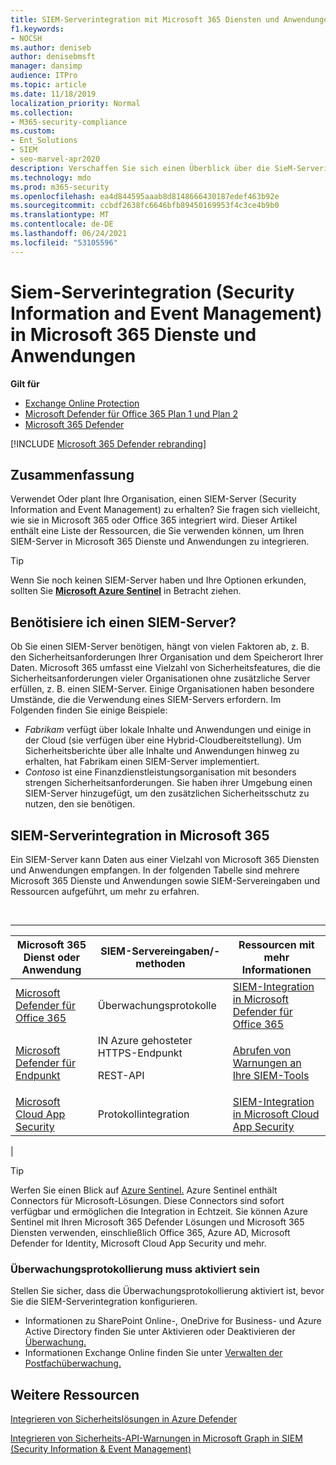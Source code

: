 ```yaml
---
title: SIEM-Serverintegration mit Microsoft 365 Diensten und Anwendungen
f1.keywords:
- NOCSH
ms.author: deniseb
author: denisebmsft
manager: dansimp
audience: ITPro
ms.topic: article
ms.date: 11/18/2019
localization_priority: Normal
ms.collection:
- M365-security-compliance
ms.custom:
- Ent_Solutions
- SIEM
- seo-marvel-apr2020
description: Verschaffen Sie sich einen Überblick über die SieM-Serverintegration (Security Information and Event Management) in Ihre Microsoft 365 Clouddienste und -anwendungen.
ms.technology: mdo
ms.prod: m365-security
ms.openlocfilehash: ea4d844595aaab8d8148666430187edef463b92e
ms.sourcegitcommit: ccbdf2638fc6646bfb89450169953f4c3ce4b9b0
ms.translationtype: MT
ms.contentlocale: de-DE
ms.lasthandoff: 06/24/2021
ms.locfileid: "53105596"
---
```

# <a name="security-information-and-event-management-siem-server-integration-with-microsoft-365-services-and-applications"></a>Siem-Serverintegration (Security Information and Event Management) in Microsoft 365 Dienste und Anwendungen

**Gilt für**
- [Exchange Online Protection](exchange-online-protection-overview.md)
- [Microsoft Defender für Office 365 Plan 1 und Plan 2](defender-for-office-365.md)
- [Microsoft 365 Defender](../defender/microsoft-365-defender.md)

[!INCLUDE [Microsoft 365 Defender rebranding](../includes/microsoft-defender-for-office.md)]

## <a name="summary"></a>Zusammenfassung

Verwendet Oder plant Ihre Organisation, einen SIEM-Server (Security Information and Event Management) zu erhalten? Sie fragen sich vielleicht, wie sie in Microsoft 365 oder Office 365 integriert wird. Dieser Artikel enthält eine Liste der Ressourcen, die Sie verwenden können, um Ihren SIEM-Server in Microsoft 365 Dienste und Anwendungen zu integrieren.

> [!TIP]
> Wenn Sie noch keinen SIEM-Server haben und Ihre Optionen erkunden, sollten Sie **[Microsoft Azure Sentinel](/azure/sentinel/overview)** in Betracht ziehen.

## <a name="do-i-need-a-siem-server"></a>Benötisiere ich einen SIEM-Server?

Ob Sie einen SIEM-Server benötigen, hängt von vielen Faktoren ab, z. B. den Sicherheitsanforderungen Ihrer Organisation und dem Speicherort Ihrer Daten. Microsoft 365 umfasst eine Vielzahl von Sicherheitsfeatures, die die Sicherheitsanforderungen vieler Organisationen ohne zusätzliche Server erfüllen, z. B. einen SIEM-Server. Einige Organisationen haben besondere Umstände, die die Verwendung eines SIEM-Servers erfordern. Im Folgenden finden Sie einige Beispiele:

- *Fabrikam* verfügt über lokale Inhalte und Anwendungen und einige in der Cloud (sie verfügen über eine Hybrid-Cloudbereitstellung). Um Sicherheitsberichte über alle Inhalte und Anwendungen hinweg zu erhalten, hat Fabrikam einen SIEM-Server implementiert.
- *Contoso* ist eine Finanzdienstleistungsorganisation mit besonders strengen Sicherheitsanforderungen. Sie haben ihrer Umgebung einen SIEM-Server hinzugefügt, um den zusätzlichen Sicherheitsschutz zu nutzen, den sie benötigen.

## <a name="siem-server-integration-with-microsoft-365"></a>SIEM-Serverintegration in Microsoft 365

Ein SIEM-Server kann Daten aus einer Vielzahl von Microsoft 365 Diensten und Anwendungen empfangen. In der folgenden Tabelle sind mehrere Microsoft 365 Dienste und Anwendungen sowie SIEM-Servereingaben und Ressourcen aufgeführt, um mehr zu erfahren.

<br>

****

|Microsoft 365 Dienst oder Anwendung|SIEM-Servereingaben/-methoden|Ressourcen mit mehr Informationen|
|---|---|---|
|[Microsoft Defender für Office 365](defender-for-office-365.md)|Überwachungsprotokolle|[SIEM-Integration in Microsoft Defender für Office 365](siem-integration-with-office-365-ti.md)|
|[Microsoft Defender für Endpunkt](/windows/security/threat-protection/)|IN Azure gehosteter HTTPS-Endpunkt <p> REST-API|[Abrufen von Warnungen an Ihre SIEM-Tools](../defender-endpoint/configure-siem.md)|
|[Microsoft Cloud App Security](/cloud-app-security/what-is-cloud-app-security)|Protokollintegration|[SIEM-Integration in Microsoft Cloud App Security](/cloud-app-security/siem)|
|

> [!TIP]
> Werfen Sie einen Blick auf [Azure Sentinel.](/azure/sentinel/overview) Azure Sentinel enthält Connectors für Microsoft-Lösungen. Diese Connectors sind sofort verfügbar und ermöglichen die Integration in Echtzeit. Sie können Azure Sentinel mit Ihren Microsoft 365 Defender Lösungen und Microsoft 365 Diensten verwenden, einschließlich Office 365, Azure AD, Microsoft Defender for Identity, Microsoft Cloud App Security und mehr.

### <a name="audit-logging-must-be-turned-on"></a>Überwachungsprotokollierung muss aktiviert sein

Stellen Sie sicher, dass die Überwachungsprotokollierung aktiviert ist, bevor Sie die SIEM-Serverintegration konfigurieren.

- Informationen zu SharePoint Online-, OneDrive for Business- und Azure Active Directory finden Sie unter Aktivieren oder Deaktivieren der [Überwachung.](../../compliance/turn-audit-log-search-on-or-off.md)
- Informationen Exchange Online finden Sie unter [Verwalten der Postfachüberwachung.](../../compliance/enable-mailbox-auditing.md)

## <a name="more-resources"></a>Weitere Ressourcen

[Integrieren von Sicherheitslösungen in Azure Defender](/azure/security-center/security-center-partner-integration#exporting-data-to-a-siem)

[Integrieren von Sicherheits-API-Warnungen in Microsoft Graph in SIEM (Security Information &amp; Event Management)](/graph/security-integration)

